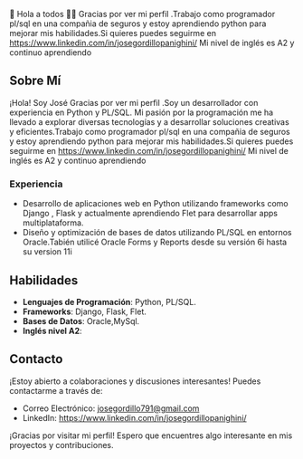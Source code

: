 🚀 Hola a todos 👋🚀
 Gracias por ver mi perfil .Trabajo como programador pl/sql en una compañia de seguros y estoy aprendiendo python para mejorar mis habilidades.Si quieres puedes seguirme en https://www.linkedin.com/in/josegordillopanighini/
Mi nivel de inglés es A2 y continuo aprendiendo


## Sobre Mí

¡Hola! Soy José
Gracias por ver mi perfil .Soy un desarrollador con experiencia en Python y PL/SQL. Mi pasión por la programación me ha llevado a explorar diversas tecnologías y a desarrollar soluciones creativas y eficientes.Trabajo como programador pl/sql en una compañia de seguros y estoy aprendiendo python para mejorar mis habilidades.Si quieres puedes seguirme en https://www.linkedin.com/in/josegordillopanighini/
Mi nivel de inglés es A2 y continuo aprendiendo

### Experiencia

- Desarrollo de aplicaciones web en Python utilizando frameworks como Django , Flask y actualmente aprendiendo Flet para desarrollar apps  multiplataforma.
- Diseño y optimización de bases de datos utilizando PL/SQL en entornos Oracle.Tabién utilicé Oracle Forms y Reports desde su versión 6i hasta su version 11i

## Habilidades

- **Lenguajes de Programación**: Python, PL/SQL.
- **Frameworks**: Django, Flask, Flet.
- **Bases de Datos**: Oracle,MySql.
- **Inglés nivel A2**:

## Contacto

¡Estoy abierto a colaboraciones y discusiones interesantes! Puedes contactarme a través de:

- Correo Electrónico: josegordillo791@gmail.com
- LinkedIn: https://www.linkedin.com/in/josegordillopanighini/ 


¡Gracias por visitar mi perfil! Espero que encuentres algo interesante en mis proyectos y contribuciones.


